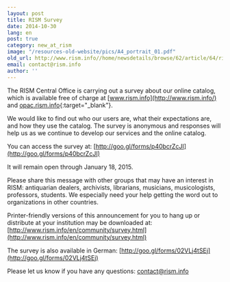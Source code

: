 ```yaml
---
layout: post
title: RISM Survey
date: 2014-10-30
lang: en
post: true
category: new_at_rism
image: "/resources-old-website/pics/A4_portrait_01.pdf"
old_url: http://www.rism.info//home/newsdetails/browse/62/article/64/rism-survey.html
email: contact@rism.info
author: ''
---
```


The RISM Central Office is carrying out a survey about our online catalog, which is available free of charge at [www.rism.info](http://www.rism.info/) and [opac.rism.info](http://opac.rism.info/){:target="_blank"}.


We would like to find out who our users are, what their expectations are, and how they use the catalog. The survey is anonymous and responses will help us as we continue to develop our services and the online catalog.


You can access the survey at: [http://goo.gl/forms/p40bcrZcJI](http://goo.gl/forms/p40bcrZcJI)


It will remain open through January 18, 2015.


Please share this message with other groups that may have an interest in RISM: antiquarian dealers, archivists, librarians, musicians, musicologists, professors, students. We especially need your help getting the word out to organizations in other countries.


Printer-friendly versions of this announcement for you to hang up or distribute at your institution may be downloaded at: [http://www.rism.info/en/community/survey.html](http://www.rism.info/en/community/survey.html)


The survey is also available in German: [http://goo.gl/forms/02VLj4tSEj](http://goo.gl/forms/02VLj4tSEj)


Please let us know if you have any questions: [contact@rism.info](mailto:contact@rism.info)


